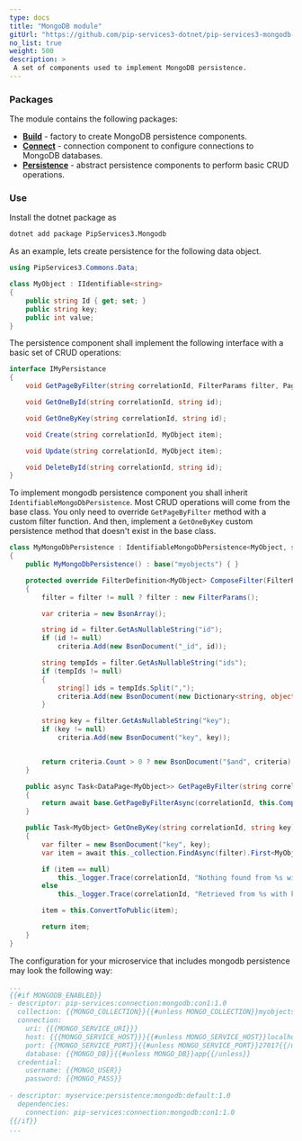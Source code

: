 ```yaml
---
type: docs
title: "MongoDB module"
gitUrl: "https://github.com/pip-services3-dotnet/pip-services3-mongodb-dotnet"
no_list: true
weight: 500
description: > 
 A set of components used to implement MongoDB persistence.
---
```


### Packages

The module contains the following packages:
- [**Build**](build) - factory to create MongoDB persistence components.
- [**Connect**](connect) - connection component to configure connections to MongoDB databases.
- [**Persistence**](persistence) - abstract persistence components to perform basic CRUD operations.


### Use

Install the dotnet package as
```bash
dotnet add package PipServices3.Mongodb
```

As an example, lets create persistence for the following data object.

```cs
using PipServices3.Commons.Data;

class MyObject : IIdentifiable<string>
{
    public string Id { get; set; }
    public string key;
    public int value;
}

```

The persistence component shall implement the following interface with a basic set of CRUD operations:

```cs
interface IMyPersistance
{
    void GetPageByFilter(string correlationId, FilterParams filter, PagingParams paging);

    void GetOneById(string correlationId, string id);

    void GetOneByKey(string correlationId, string id);

    void Create(string correlationId, MyObject item);

    void Update(string correlationId, MyObject item);

    void DeleteById(string correlationId, string id);
}

```

To implement mongodb persistence component you shall inherit `IdentifiableMongoDbPersistence`. 
Most CRUD operations will come from the base class. You only need to override `GetPageByFilter` method with a custom filter function.
And then, implement a `GetOneByKey` custom persistence method that doesn't exist in the base class.

```cs
class MyMongoDbPersistence : IdentifiableMongoDbPersistence<MyObject, string>
{
    public MyMongoDbPersistence() : base("myobjects") { }

    protected override FilterDefinition<MyObject> ComposeFilter(FilterParams filter)
    {
        filter = filter != null ? filter : new FilterParams();

        var criteria = new BsonArray();

        string id = filter.GetAsNullableString("id");
        if (id != null)
            criteria.Add(new BsonDocument("_id", id));

        string tempIds = filter.GetAsNullableString("ids");
        if (tempIds != null)
        {
            string[] ids = tempIds.Split(",");
            criteria.Add(new BsonDocument(new Dictionary<string, object> { { "$in", ids } }));
        }

        string key = filter.GetAsNullableString("key");
        if (key != null)
            criteria.Add(new BsonDocument("key", key));


        return criteria.Count > 0 ? new BsonDocument("$and", criteria) : null;
    }

    public async Task<DataPage<MyObject>> GetPageByFilter(string correlationId, FilterParams filter, PagingParams paging)
    {
        return await base.GetPageByFilterAsync(correlationId, this.ComposeFilter(filter), paging).Result;
    }

    public Task<MyObject> GetOneByKey(string correlationId, string key)
    {
        var filter = new BsonDocument("key", key);
        var item = await this._collection.FindAsync(filter).First<MyObject>();

        if (item == null)
            this._logger.Trace(correlationId, "Nothing found from %s with key = %s", this._collectionName, key);
        else
            this._logger.Trace(correlationId, "Retrieved from %s with key = %s", this._collectionName, key);

        item = this.ConvertToPublic(item);

        return item;
    }
}
```

The configuration for your microservice that includes mongodb persistence may look the following way:

```yaml
...
{{#if MONGODB_ENABLED}}
- descriptor: pip-services:connection:mongodb:con1:1.0
  collection: {{MONGO_COLLECTION}}{{#unless MONGO_COLLECTION}}myobjects{{/unless}}
  connection:
    uri: {{{MONGO_SERVICE_URI}}}
    host: {{{MONGO_SERVICE_HOST}}}{{#unless MONGO_SERVICE_HOST}}localhost{{/unless}}
    port: {{MONGO_SERVICE_PORT}}{{#unless MONGO_SERVICE_PORT}}27017{{/unless}}
    database: {{MONGO_DB}}{{#unless MONGO_DB}}app{{/unless}}
  credential:
    username: {{MONGO_USER}}
    password: {{MONGO_PASS}}
    
- descriptor: myservice:persistence:mongodb:default:1.0
  dependencies:
    connection: pip-services:connection:mongodb:con1:1.0
{{/if}}
...
```
